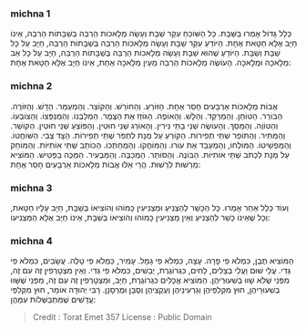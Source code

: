 
### michna 1
כְּלָל גָּדוֹל אָמְרוּ בַשַּׁבָּת. כָּל הַשּׁוֹכֵחַ עִקַּר שַׁבָּת וְעָשָׂה מְלָאכוֹת הַרְבֵּה בְשַׁבָּתוֹת הַרְבֵּה, אֵינוֹ חַיָּב אֶלָּא חַטָּאת אֶחָת. הַיּוֹדֵעַ עִקַּר שַׁבָּת וְעָשָׂה מְלָאכוֹת הַרְבֵּה בְּשַׁבָּתוֹת הַרְבֵּה, חַיָּב עַל כָּל שַׁבָּת וְשַׁבָּת. הַיּוֹדֵעַ שֶׁהוּא שַׁבָּת וְעָשָׂה מְלָאכוֹת הַרְבֵּה בְּשַׁבָּתוֹת הַרְבֵּה, חַיָּב עַל כָּל אַב מְלָאכָה וּמְלָאכָה. הָעוֹשֶׂה מְלָאכוֹת הַרְבֵּה מֵעֵין מְלָאכָה אַחַת, אֵינוֹ חַיָּב אֶלָּא חַטָּאת אֶחָת:

### michna 2
אֲבוֹת מְלָאכוֹת אַרְבָּעִים חָסֵר אֶחָת. הַזּוֹרֵעַ. וְהַחוֹרֵשׁ. וְהַקּוֹצֵר. וְהַמְעַמֵּר. הַדָּשׁ. וְהַזּוֹרֶה. הַבּוֹרֵר. הַטּוֹחֵן. וְהַמְרַקֵּד. וְהַלָּשׁ. וְהָאוֹפֶה. הַגּוֹזֵז אֶת הַצֶּמֶר. הַמְלַבְּנוֹ. וְהַמְנַפְּצוֹ. וְהַצּוֹבְעוֹ. וְהַטּוֹוֶה. וְהַמֵּסֵךְ. וְהָעוֹשֶׂה שְׁנֵי בָתֵּי נִירִין. וְהָאוֹרֵג שְׁנֵי חוּטִין. וְהַפּוֹצֵעַ שְׁנֵי חוּטִין. הַקּוֹשֵׁר. וְהַמַּתִּיר. וְהַתּוֹפֵר שְׁתֵּי תְפִירוֹת. הַקּוֹרֵעַ עַל מְנָת לִתְפֹּר שְׁתֵּי תְפִירוֹת. הַצָּד צְבִי. הַשּׁוֹחֲטוֹ. וְהַמַּפְשִׁיטוֹ. הַמּוֹלְחוֹ, וְהַמְעַבֵּד אֶת עוֹרוֹ. וְהַמּוֹחֲקוֹ. וְהַמְחַתְּכוֹ. הַכּוֹתֵב שְׁתֵּי אוֹתִיּוֹת. וְהַמּוֹחֵק עַל מְנָת לִכְתֹּב שְׁתֵּי אוֹתִיּוֹת. הַבּוֹנֶה. וְהַסּוֹתֵר. הַמְכַבֶּה. וְהַמַּבְעִיר. הַמַּכֶּה בַפַּטִּישׁ. הַמּוֹצִיא מֵרְשׁוּת לִרְשׁוּת. הֲרֵי אֵלּוּ אֲבוֹת מְלָאכוֹת אַרְבָּעִים חָסֵר אֶחָת:

### michna 3
וְעוֹד כְּלָל אַחֵר אָמְרוּ. כָּל הַכָּשֵׁר לְהַצְנִיעַ וּמַצְנִיעִין כָּמוֹהוּ וְהוֹצִיאוֹ בְשַׁבָּת, חַיָּב עָלָיו חַטָּאת, וְכָל שֶׁאֵינוֹ כָשֵׁר לְהַצְנִיעַ וְאֵין מַצְנִיעִין כָּמוֹהוּ וְהוֹצִיאוֹ בְשַׁבָּת, אֵינוֹ חַיָּב אֶלָּא הַמַּצְנִיעוֹ:

### michna 4
הַמּוֹצִיא תֶבֶן, כִּמְלֹא פִי פָרָה. עָצָה, כִּמְלֹא פִי גָמָל. עָמִיר, כִּמְלֹא פִי טָלֶה. עֲשָׂבִים, כִּמְלֹא פִי גְדִי. עֲלֵי שׁוּם וַעֲלֵי בְצָלִים, לַחִים, כִּגְרוֹגֶרֶת, יְבֵשִׁים, כִּמְלֹא פִי גְדִי. וְאֵין מִצְטָרְפִין זֶה עִם זֶה, מִפְּנֵי שֶׁלֹּא שָׁווּ בְשִׁעוּרֵיהֶן. הַמּוֹצִיא אֳכָלִים כִּגְרוֹגֶרֶת, חַיָּב, וּמִצְטָרְפִין זֶה עִם זֶה, מִפְּנֵי שֶׁשָּׁווּ בְשִׁעוּרֵיהֶן, חוּץ מִקְּלִפֵּיהֶן וְגַרְעִינֵיהֶן וְעֻקְצֵיהֶן וְסֻבָּן וּמֻרְסָנָן. רַבִּי יְהוּדָה אוֹמֵר, חוּץ מִקְּלִפֵּי עֲדָשִׁים שֶׁמִּתְבַּשְּׁלוֹת עִמָּהֶן:

>Credit : Torat Emet 357
>License : Public Domain 